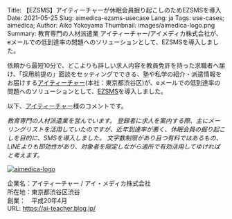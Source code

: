 Title: 【EZSMS】アイティーチャーが休眠会員掘り起こしのためEZSMSを導入
Date: 2021-05-25
Slug: aimedica-ezsms-usecase
Lang: ja
Tags: use-cases; aimedica; 
Author: Aiko Yokoyama
Thumbnail: images/aimedica-logo.png
Summary: 教育専門の人材派遣業 アイティーチャー/アイメディカ株式会社が、eメールでの低到達率の問題へのソリューションとして、EZSMSを導入しました。

依頼から最短10分で、どこよりも詳しい求人内容を教員免許を持った求職者へ届け、「採用前提の」面談をセッティングでできる、塾や私学の紹介・派遣情報をお届けする[アイティーチャー](https://ai-teacher.blog.jp/)(本社：東京都渋谷区)が、eメールでの低到達率の問題へのソリューションとして、[EZSMS](https://www.ezsms.biz/ja/)を導入しました。

以下、[アイティーチャー](https://ai-teacher.blog.jp/)様のコメントです。

_教育専門の人材派遣業を営んでいます。_
_登録者に求人を案内する際、主にメーリングリストを活用していたのですが、近年到達率が悪く、休眠会員の掘り起こしを目的に、SMSを導入しました。_
_文字数制限があり且つ有料ではあるもの、LINEよりも即効性があり、対象者を限定しながら適所で有効活用してゆければと考えます。_

[![aimedica-logo](/images/aimedica-logo.png)](https://ai-teacher.blog.jp/)

企業名：アイティーチャー / アイ・メディカ株式会社<br>
所在地：東京都渋谷区渋谷<br>
創業：　平成20年4月<br>
URL: https://ai-teacher.blog.jp/
